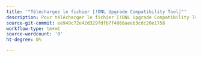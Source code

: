```yaml
---
title: '"Téléchargez le fichier [!DNL Upgrade Compatibility Tool]"'
description: Pour télécharger le fichier [!DNL Upgrade Compatibility Tool] pour votre projet Adobe Commerce.
source-git-commit: ee949c72e42d329fdfb7f4068aeeb3cdc20e1758
workflow-type: tm+mt
source-wordcount: '0'
ht-degree: 0%

---
```



